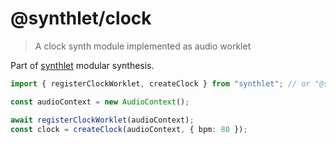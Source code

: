 # @synthlet/clock

> A clock synth module implemented as audio worklet

Part of [synthlet](https://github.com/danigb/synthlet) modular synthesis.

```ts
import { registerClockWorklet, createClock } from "synthlet"; // or "@synthlet/clock";

const audioContext = new AudioContext();

await registerClockWorklet(audioContext);
const clock = createClock(audioContext, { bpm: 80 });
```

